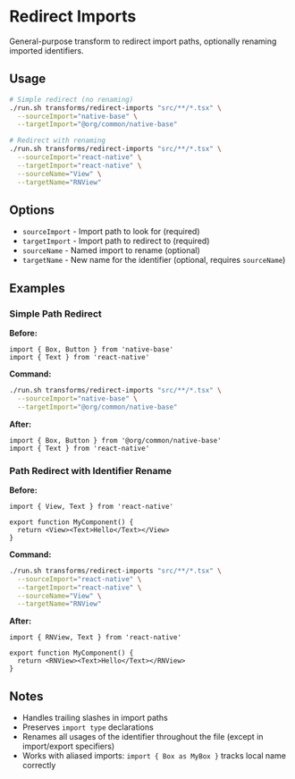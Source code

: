 # Redirect Imports

General-purpose transform to redirect import paths, optionally renaming imported identifiers.

## Usage

```bash
# Simple redirect (no renaming)
./run.sh transforms/redirect-imports "src/**/*.tsx" \
  --sourceImport="native-base" \
  --targetImport="@org/common/native-base"

# Redirect with renaming
./run.sh transforms/redirect-imports "src/**/*.tsx" \
  --sourceImport="react-native" \
  --targetImport="react-native" \
  --sourceName="View" \
  --targetName="RNView"
```

## Options

- `sourceImport` - Import path to look for (required)
- `targetImport` - Import path to redirect to (required)
- `sourceName` - Named import to rename (optional)
- `targetName` - New name for the identifier (optional, requires `sourceName`)

## Examples

### Simple Path Redirect

**Before:**
```tsx
import { Box, Button } from 'native-base'
import { Text } from 'react-native'
```

**Command:**
```bash
./run.sh transforms/redirect-imports "src/**/*.tsx" \
  --sourceImport="native-base" \
  --targetImport="@org/common/native-base"
```

**After:**
```tsx
import { Box, Button } from '@org/common/native-base'
import { Text } from 'react-native'
```

### Path Redirect with Identifier Rename

**Before:**
```tsx
import { View, Text } from 'react-native'

export function MyComponent() {
  return <View><Text>Hello</Text></View>
}
```

**Command:**
```bash
./run.sh transforms/redirect-imports "src/**/*.tsx" \
  --sourceImport="react-native" \
  --targetImport="react-native" \
  --sourceName="View" \
  --targetName="RNView"
```

**After:**
```tsx
import { RNView, Text } from 'react-native'

export function MyComponent() {
  return <RNView><Text>Hello</Text></RNView>
}
```

## Notes

- Handles trailing slashes in import paths
- Preserves `import type` declarations
- Renames all usages of the identifier throughout the file (except in import/export specifiers)
- Works with aliased imports: `import { Box as MyBox }` tracks local name correctly
